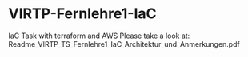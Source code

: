 # VIRTP-Fernlehre1-IaC
IaC Task with terraform and AWS 
Please take a look at: Readme_VIRTP_TS_Fernlehre1_IaC_Architektur_und_Anmerkungen.pdf

